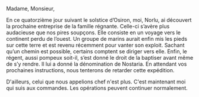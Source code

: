Madame, Monsieur,

En ce quatorzième jour suivant le solstice d’Osiron, moi, Norlu, ai découvert la prochaine entreprise de la famille régnante. Celle-ci s’avère plus audacieuse que nos pires soupçons. Elle consiste en un voyage vers le continent perdu de l’ouest. Un groupe de marins aurait enfin mis les pieds sur cette terre et est revenu récemment pour vanter son exploit. Sachant qu’un chemin est possible, certains comptent se diriger vers elle. Enfin, le régent, aussi pompeux soit-il, s’est donné le droit de la baptiser avant même de s’y rendre. Il lui a donné la dénomination de Nostaria. En attendant vos prochaines instructions, nous tenterons de retarder cette expédition.

D'ailleurs, celui que nous appelions chef n'est plus. C'est maintenant moi qui suis aux commandes. Les opérations peuvent continuer normalement.